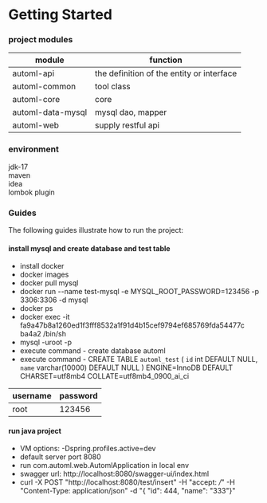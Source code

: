 # Getting Started

### project modules

| module   | function                                    |
| --------------------------- | ---------------------------------------- |
|automl-api|the definition of the entity or interface|
|automl-common|tool class|
|automl-core|core|
|automl-data-mysql|mysql dao, mapper|
|automl-web|supply restful api|

### environment

jdk-17      
maven  
idea  
lombok plugin

### Guides

The following guides illustrate how to run the project:

#### install mysql and create database and test table

* install docker
* docker images
* docker pull mysql
* docker run --name test-mysql -e MYSQL_ROOT_PASSWORD=123456 -p 3306:3306 -d mysql
* docker ps
* docker exec -it fa9a47b8a1260ed1f3fff8532a1f91d4b15cef9794ef685769fda54477c ba4a2 /bin/sh
* mysql -uroot -p
* execute command - create database automl
* execute command - CREATE TABLE `automl_test` (
  `id` int DEFAULT NULL,
  `name` varchar(10000) DEFAULT NULL
  ) ENGINE=InnoDB DEFAULT CHARSET=utf8mb4 COLLATE=utf8mb4_0900_ai_ci

| username   | password                                    |
| --------------------------- | ---------------------------------------- |
|root|123456|

#### run java project

* VM options: -Dspring.profiles.active=dev
* default server port 8080
* run com.automl.web.AutomlApplication in local env
* swagger url: http://localhost:8080/swagger-ui/index.html
* curl -X POST "http://localhost:8080/test/insert" -H "accept: */*" -H "Content-Type: application/json" -d "{ \"id\":
  444, \"name\": \"333\"}"


